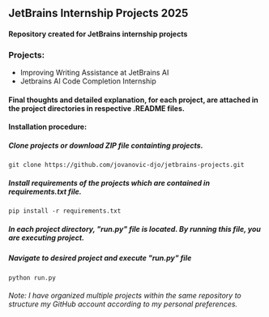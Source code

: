 ## JetBrains Internship Projects 2025

#### Repository created for JetBrains internship projects
### Projects:
- Improving Writing Assistance at JetBrains AI
- Jetbrains AI Code Completion Internship
  
#### Final thoughts and detailed explanation, for each project, are attached in the project directories in respective .README files.

#### Installation procedure:
##### Clone projects or download ZIP file containting projects.
`git clone https://github.com/jovanovic-djo/jetbrains-projects.git`

##### Install requirements of the projects which are contained in requirements.txt file.
`pip install -r requirements.txt`

##### In each project directory, "run.py" file is located. By running this file, you are executing project.
##### Navigate to desired project and execute "run.py" file
`python run.py`

###### Note: I have organized multiple projects within the same repository to structure my GitHub account according to my personal preferences.
